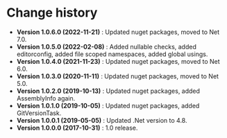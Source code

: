 # Change history

* **Version 1.0.6.0 (2022-11-21)** : Updated nuget packages, moved to Net 7.0.
* **Version 1.0.5.0 (2022-02-08)** : Added nullable checks, added editorconfig, added file scoped namespaces, added global usings.
* **Version 1.0.4.0 (2021-11-23)** : Updated nuget packages, moved to Net 6.0.
* **Version 1.0.3.0 (2020-11-11)** : Updated nuget packages, moved to Net 5.0.
* **Version 1.0.2.0 (2019-10-13)** : Updated nuget packages, added AssemblyInfo again.
* **Version 1.0.1.0 (2019-10-05)** : Updated nuget packages, added GitVersionTask.
* **Version 1.0.0.1 (2019-05-05)** : Updated .Net version to 4.8.
* **Version 1.0.0.0 (2017-10-31)** : 1.0 release.